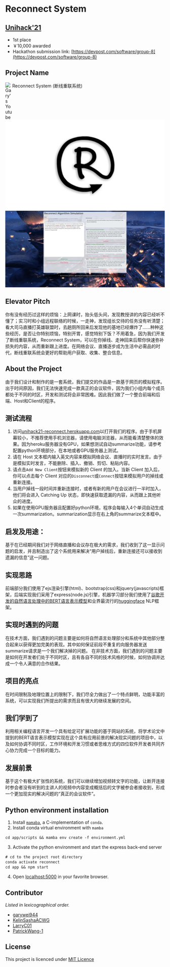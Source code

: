 # Reconnect System

## [Unihack'21](https://unihack21.devpost.com/)
* 1st place
* ￥10,000 awarded
* Hackathon submission link: [https://devpost.com/software/group-8](https://devpost.com/software/group-8)

## Project Name
<a href="https://youtu.be/8RYjgz0gFDg">
  <img align="left" alt="Gary's Youtube" width="22px" src="https://cdn.jsdelivr.net/npm/simple-icons@v3/icons/youtube.svg" />
</a>
Reconnect System (断线重联系统)

[![Reconnect System Logo](Reconnect_cover.png)](https://youtu.be/8RYjgz0gFDg)
[![Reconnect System](Reconnect_System.png)](https://unihack21-reconnect.herokuapp.com)

## Elevator Pitch
你有没有经历过这样的烦恼：上网课时，抬头低头间，发现教授讲的内容已经听不懂了；实习时和小组远程联络的时候，一走神，发现组长交待的任务没有听清楚；看大司马直播打英雄联盟时，去趟厕所回来后发现他的基地已经爆炸了......种种这些经历，是否让你特别烦恼，特别开胃，感觉特别下饭？不用着急，因为我们开发了断线重联系统，Reconnect System，可以在你掉线、走神回来后帮你快速弥补损失的内容，从而重新跟上进度。在网络会议、直播逐步成为生活中必需品的时代，断线重联系统会更好的帮助用户获取、收集、整合信息。

## About the Project
由于我们设计和制作的是一套系统，我们提交的作品是一款基于网页的模拟程序。出于时间原因，我们无法快速完成一款真正的会议软件，因为我们小组内每个成员都处于不同的时区，开发和测试将会非常困难。因此我们做了一个整合前端和后端、Host和Client的程序。

## 测试流程
1. 访问[unihack21-reconnect.herokuapp.com](https://unihack21-reconnect.herokuapp.com)以打开我们的程序。由于手机屏幕较小，不推荐使用手机浏览器，请使用电脑浏览器，从而能看清楚整体的效果。因为heroku服务器没有GPU，如果想测试自动summarize功能，请参考配置python环境部分，在本地或者GPU服务器上测试。
2. 请在 Host 文本框内输入英文内容来模拟网络会议、直播时的实时发言。由于是模拟实时发言，不能删除、插入、撤销、剪切、粘贴内容。
3. 请点击`Add New Client`按钮来模拟新的 Client 的加入。当新 Client 加入后，你可以点击每个 Client 对应的`Disconnect`或`Connect`按钮来模拟用户的掉线或重新连接。
4. 当用户掉线一段时间并重新连接时，或者有新的用户在会议进行一半时加入，他们将会进入 Catching Up 状态，即快速获取遗漏的内容，从而跟上其他听众的进度。
5. 如果在使用GPU服务器且配置好python环境，程序会每输入4个单词自动生成一次summarization。summarization显示在右上角的summarize文本框中。

## 启发及用途：
基于在已经期间我们对于网络直播和会议存在极大的需求，我们收到了这一显示问题的启发，并且制造出了这个系统用来解决“用户掉线后，重新连接还可以接收到遗漏的信息”这一问题。

## 实现思路
前端部分我们使用了ejs渲染引擎(html)、bootstrap(css)和jquery(javascripts)框架，后端实现我们采用了express(node.js)引擎，机器学习部分我们使用了[谷歌开发的自然语言处理中的BERT语言表示模型](https://arxiv.org/abs/1810.04805)和业界最流行的[huggingface](https://huggingface.co/) NLP框架。

## 实现时遇到的问题
在技术方面，我们遇到的问题主要是如何将自然语言处理部分和系统中其他部分整合起来以获得更加完美的表现。其中如何保证前段不重复的向服务器发送summarize请求是一个我们解决掉的问题。
在非技术方面，我们遇到的问题主要是如何在开发者们处于不同时区，且有各自不同的技术风格的时候，如何协调并达成一个令人满意的合作结果。

## 项目的亮点
在时间限制及地理位置上的限制下，我们尽全力做出了一个特点鲜明，功能丰富的系统，可以实现我们所提出的需求而且有很大的继续发展的空间。

## 我们学到了
利用相关编程语言开发一个具有给定可扩展功能的基于网站的系统，将学术论文中提到的BERT语言表示模型实现在这个具有应用前景的解决现实问题的项目中，以及如何协调不同时区，工作环境和开发习惯或者思维方式的四位软件开发者共同齐心协力完成一个目标的能力。

## 发展前景
基于这个有极大扩张性的系统，我们可以继续增加视频转文字的功能，让断开连接时参会者没有听到的主讲人的视频中内容变成概括后的文字被参会者接收到，形成一个更加现实的解决问题的“真正的会议软件”。

## Python environment installation
1. Install [`mamaba`](https://github.com/mamba-org/mamba), a C-implementation of `conda`.
2. Install conda virtual environment with `mamba`
```shell
cd app/scripts && mamba env create -f environment.yml
```

3. Activate the python environment and start the express back-end server
```shell
# cd to the project root directory
conda activate reconnect
cd app && npm start
```

4. Open [localhost:5000](http://localhost:5000/) in your favorite browser.

## Contributor
*Listed in lexicographical order.*
- [garywei944](https://github.com/garywei944)
- [KelinSashaACWG](https://github.com/KelinSashaACWG)
- [LarryC01](https://github.com/LarryC01)
- [PatrickWang-1](https://github.com/PatrickWang-1)

## License
This project is licenced under [MIT Licence](LICENSE)
